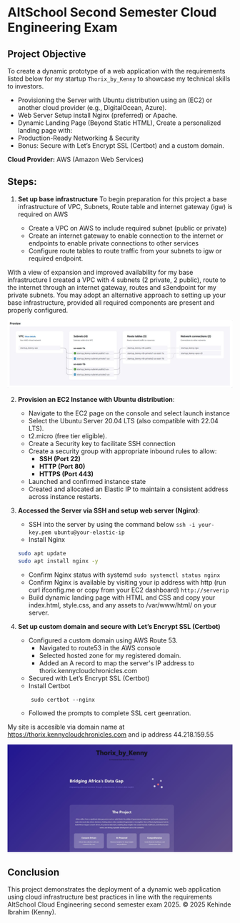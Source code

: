 # AltSchool Second Semester Cloud Engineering Exam

## Project Objective
To create a dynamic prototype of a web application with the requirements listed below for my startup `Thorix_by_Kenny` to showcase my technical skills to investors.

- Provisioning the Server with Ubuntu distribution using an (EC2) or another cloud provider (e.g., DigitalOcean, Azure).
- Web Server Setup install Nginx (preferred) or Apache.
- Dynamic Landing Page (Beyond Static HTML), Create a personalized landing page with:
- Production-Ready Networking & Security 
- Bonus: Secure with Let’s Encrypt SSL (Certbot) and a custom domain.

**Cloud Provider:** AWS (Amazon Web Services)

## Steps:
1. **Set up base infrastructure**
To begin preparation for this project a base infrastructure of VPC, Subnets, Route table and internet gateway (igw) is required on AWS

   - Create a VPC on AWS to include required subnet (public or private)
   - Create an internet gateway to enable connection to the internet or endpoints to enable private connections to other services
   - Configure route tables to route traffic from your subnets to igw or required endpoint.

With a view of expansion and improved availability for my base infrastructure I created a VPC with 4 subnets (2 private, 2 public), route to the internet through an internet gateway, routes and s3endpoint for my private subnets. You may adopt an alternative approach to setting up your base infrastructure, provided all required components are present and properly configured.

![base](./Base%20Infra.JPG)

2. **Provision an EC2 Instance with Ubuntu distribution**:
   - Navigate to the EC2 page on the console and select launch instance
   - Select the Ubuntu Server 20.04 LTS (also compatible with 22.04 LTS).
   - t2.micro (free tier eligible).
   - Create a Security key to facilitate SSH connection
   - Create a security group with appropriate inbound rules to allow:
     - **SSH (Port 22)**
     - **HTTP (Port 80)**
     - **HTTPS (Port 443)**
   - Launched and confirmed instance state
   - Created and allocated an Elastic IP to maintain a consistent address across instance restarts.

3. **Accessed the Server via SSH and setup web server (Nginx)**:
   - SSH into the server by using the command below
   `ssh -i your-key.pem ubuntu@your-elastic-ip`
   - Install Nginx
   ```bash 
   sudo apt update
   sudo apt install nginx -y
   ```
   - Confirm Nginx status with  systemd
   ` sudo systemctl status nginx `
   - Confirm Nginx is available by visiting your ip address with http (run curl ifconfig.me or copy from your EC2 dashboard)
   `http://serverip`
   - Build dynamic landing page with HTML and CSS and copy your index.html, style.css, and any assets to /var/www/html/ on your server.

4. **Set up custom domain and secure with Let’s Encrypt SSL (Certbot)**
   - Configured a custom domain using AWS Route 53.
     - Navigated to route53 in the AWS console
     - Selected hosted zone for my registered domain.
     - Added an A record to map the server's IP address to thorix.kennycloudchronicles.com
   - Secured with Let’s Encrypt SSL (Certbot)
    - Install Certbot
    ``` sudo apt install certbot python3-certbot-nginx -y
        sudo certbot --nginx
    ```
    - Followed the prompts to complete SSL cert geenration.

My site is accesible via domain name at https://thorix.kennycloudchronicles.com and ip address 44.218.159.55

![rendered page](./page%20rendered.JPG)

## Conclusion

This project demonstrates the deployment of a dynamic web application using cloud infrastructure best practices in line with the requirements AltSchool Cloud Engineering second semester exam 2025.
© 2025 Kehinde Ibrahim (Kenny).